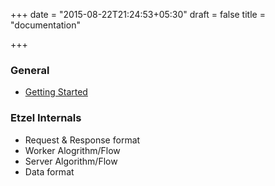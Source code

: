 +++
date = "2015-08-22T21:24:53+05:30"
draft = false
title = "documentation"

+++

### General

-	[Getting Started](/getstarted/)

### Etzel Internals

- Request & Response format
- Worker Alogrithm/Flow
- Server Algorithm/Flow
- Data format


